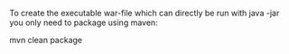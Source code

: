 To create the executable war-file which can directly be run with java -jar you only need to package using maven:

mvn clean package
